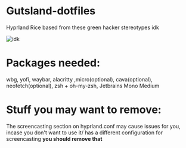 # Gutsland-dotfiles
Hyprland Rice based from these green hacker stereotypes idk

![idk](https://user-images.githubusercontent.com/82564850/197308481-3d155ced-2372-4bd9-9c26-9ba55ab9100a.png)

# Packages needed:
wbg, yofi, waybar, alacritty ,micro(optional), cava(optional), neofetch(optional), zsh + oh-my-zsh, Jetbrains Mono Medium


# Stuff you may want to remove:
The screencasting section on hyprland.conf may cause issues for you, incase you don't want to use it/ has a different configuration for screencasting **you should remove that**
